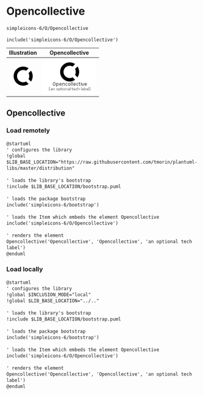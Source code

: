 # Opencollective


```text
simpleicons-6/O/Opencollective
```

```text
include('simpleicons-6/O/Opencollective')
```



| Illustration | Opencollective |
| :---: | :---: |
| ![illustration for Illustration](../../simpleicons-6/O/Opencollective.png) | ![illustration for Opencollective](../../simpleicons-6/O/Opencollective.Local.png) |




## Opencollective

### Load remotely
```plantuml
@startuml
' configures the library
!global $LIB_BASE_LOCATION="https://raw.githubusercontent.com/tmorin/plantuml-libs/master/distribution"

' loads the library's bootstrap
!include $LIB_BASE_LOCATION/bootstrap.puml

' loads the package bootstrap
include('simpleicons-6/bootstrap')

' loads the Item which embeds the element Opencollective
include('simpleicons-6/O/Opencollective')

' renders the element
Opencollective('Opencollective', 'Opencollective', 'an optional tech label')
@enduml
```

### Load locally
```plantuml
@startuml
' configures the library
!global $INCLUSION_MODE="local"
!global $LIB_BASE_LOCATION="../.."

' loads the library's bootstrap
!include $LIB_BASE_LOCATION/bootstrap.puml

' loads the package bootstrap
include('simpleicons-6/bootstrap')

' loads the Item which embeds the element Opencollective
include('simpleicons-6/O/Opencollective')

' renders the element
Opencollective('Opencollective', 'Opencollective', 'an optional tech label')
@enduml
```

